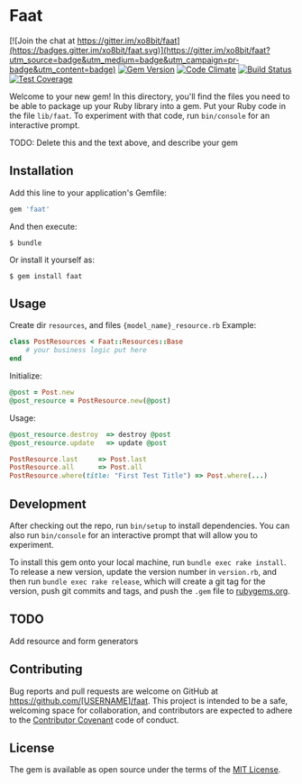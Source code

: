 # Faat

[![Join the chat at https://gitter.im/xo8bit/faat](https://badges.gitter.im/xo8bit/faat.svg)](https://gitter.im/xo8bit/faat?utm_source=badge&utm_medium=badge&utm_campaign=pr-badge&utm_content=badge) [![Gem Version](https://badge.fury.io/rb/faat.svg)](https://badge.fury.io/rb/faat) [![Code Climate](https://codeclimate.com/repos/5682a7159f15887c160012db/badges/cf30bc0cbeae6d202620/gpa.svg)](https://codeclimate.com/repos/5682a7159f15887c160012db/feed) [![Build Status](https://travis-ci.org/xo8bit/faat.svg?branch=develop)](https://travis-ci.org/xo8bit/faat) [![Test Coverage](https://codeclimate.com/repos/5683d90ecbc0bf2f17002347/badges/275483f4f40ccd7c48af/coverage.svg)](https://codeclimate.com/repos/5683d90ecbc0bf2f17002347/coverage)

Welcome to your new gem! In this directory, you'll find the files you need to be able to package up your Ruby library into a gem. Put your Ruby code in the file `lib/faat`. To experiment with that code, run `bin/console` for an interactive prompt.

TODO: Delete this and the text above, and describe your gem

## Installation

Add this line to your application's Gemfile:

```ruby
gem 'faat'
```

And then execute:

    $ bundle

Or install it yourself as:

    $ gem install faat

## Usage

Create dir ```resources```, and files ```{model_name}_resource.rb```
Example:
```ruby
class PostResources < Faat::Resources::Base
    # your business logic put here
end
```

Initialize:
```ruby
@post = Post.new
@post_resource = PostResource.new(@post)
```

Usage:
```ruby
@post_resource.destroy  => destroy @post
@post_resource.update   => update @post

PostResource.last     => Post.last
PostResource.all      => Post.all
PostResource.where(title: "First Test Title") => Post.where(...)
```


## Development

After checking out the repo, run `bin/setup` to install dependencies. You can also run `bin/console` for an interactive prompt that will allow you to experiment.

To install this gem onto your local machine, run `bundle exec rake install`. To release a new version, update the version number in `version.rb`, and then run `bundle exec rake release`, which will create a git tag for the version, push git commits and tags, and push the `.gem` file to [rubygems.org](https://rubygems.org).

## TODO

Add resource and form generators

## Contributing

Bug reports and pull requests are welcome on GitHub at https://github.com/[USERNAME]/faat. This project is intended to be a safe, welcoming space for collaboration, and contributors are expected to adhere to the [Contributor Covenant](http://contributor-covenant.org) code of conduct.


## License

The gem is available as open source under the terms of the [MIT License](http://opensource.org/licenses/MIT).


